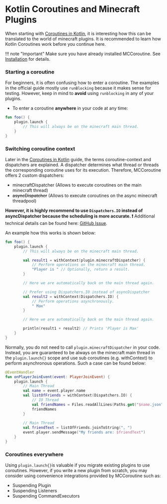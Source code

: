 # Kotlin Coroutines and Minecraft Plugins

When starting with [Coroutines in Kotlin](https://kotlinlang.org/docs/coroutines-basics.html), it is interesting
how this can be translated to the world of minecraft plugins. It is recommended to learn how Kotlin Coroutines work before you continue here.

!!! note "Important"
    Make sure you have already installed MCCoroutine. See [Installation](/gettingstarted) for details.

### Starting a coroutine

For beginners, it is often confusing how to enter a coroutine. The examples in the official guide mostly use ``runBlocking``
because it makes sense for testing. However, keep in mind to **avoid** using ``runblocking`` in any of your plugins.

* To enter a coroutine **anywhere** in your code at any time:

```kotlin
fun foo() {
    plugin.launch {
        // This will always be on the minecraft main thread.
    }
}
```

### Switching coroutine context
    
Later in the [Coroutines in Kotlin](https://kotlinlang.org/docs/coroutine-context-and-dispatchers.html) guide, the terms coroutine-context and dispatchers are explained.
A dispatcher determines what thread or threads the corresponding coroutine uses for its execution. Therefore, MCCoroutine offers 2 custom dispatchers:

* minecraftDispatcher (Allows to execute coroutines on the main minecraft thread)
* ~~asyncDispatcher~~ (Allows to execute coroutines on the async minecraft threadpool)

**However, it is highly recommend to use ``Dispatchers.IO`` instead of asyncDispatcher because the scheduling is more accurate. :exclamation:** 
Additional technical details can be found here: [GitHub Issue](https://github.com/Shynixn/MCCoroutine/issues/87).

An example how this works is shown below:

```kotlin
fun foo() {
    plugin.launch {
        // This will always be on the minecraft main thread.

        val result1 = withContext(plugin.minecraftDispatcher) {
            // Perform operations on the minecraft main thread.
            "Player is " // Optionally, return a result.
        }

        // Here we are automatically back on the main thread again.

        // Prefer using Dispatchers.IO instead of asyncDispatcher 
        val result2 = withContext(Dispatchers.IO) {
            // Perform operations asynchronously.
            " Max"
        }

        // Here we are automatically back on the main thread again.

        println(result1 + result2) // Prints 'Player is Max'
    }
}
```

Normally, you do not need to call ``plugin.minecraftDispatcher`` in your code. Instead, you are guaranteed to be always on the minecraft main thread
in the ``plugin.launch{}`` scope and use sub coroutines (e.g. withContext) to perform asynchronous operations. Such a case can be found below:


```kotlin
@EventHandler
fun onPlayerJoinEvent(event: PlayerJoinEvent) {
    plugin.launch {
        // Main Thread
        val name = event.player.name
        val listOfFriends = withContext(Dispatchers.IO) {
            // IO Thread
            val friendNames = Files.readAllLines(Paths.get("$name.json"))
            friendNames
        }
        
        // Main Thread
        val friendText = listOfFriends.joinToString(", ")
        event.player.sendMessage("My friends are: $friendText")
    }
}

```

###  Coroutines everywhere

Using ``plugin.launch{}``is valuable if you migrate existing plugins to use coroutines. However, if you write a new plugin from scratch, you may consider using
convenience integrations provided by MCCoroutine such as:

* Suspending Plugin
* Suspending Listeners
* Suspending CommandExecutors










